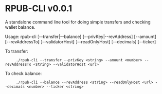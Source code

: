# RPUB-CLI v0.0.1

A standalone command line tool for doing simple transfers and checking wallet balance.

Usage: rpub-cli [--transfer|--balance] [--privKey|--revAddress] [--amount] [--revAddressTo] [--validatorHost] [--readOnlyHost] [--decimals] [--ticker]

To transfer:
```
     ./rpub-cli --transfer --privKey <string> --amount <number> --revAddressTo <string> --validatorHost <url>
```
To check balance:
```
     ./rpub-cli --balance --revAddress <string> --readOnlyHost <url> --decimals <number> --ticker <string>
```